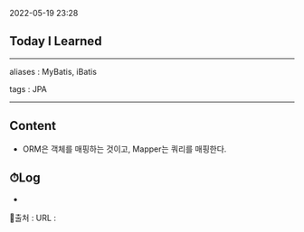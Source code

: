 2022-05-19 23:28
## Today I Learned
---
aliases : MyBatis, iBatis

tags : JPA

---

## Content
- ORM은 객체를 매핑하는 것이고,  Mapper는 쿼리를 매핑한다.

## ⏱Log
-


📙출처 :
URL :